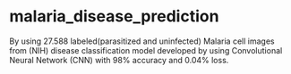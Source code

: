 # malaria_disease_prediction


By using 27.588 labeled(parasitized and uninfected) Malaria cell images from (NIH) disease classification model developed by using Convolutional Neural Network (CNN) with 98% accuracy and 0.04% loss.
